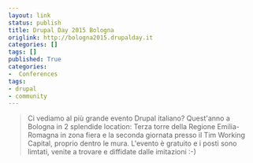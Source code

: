 ```yaml
---
layout: link
status: publish
title: Drupal Day 2015 Bologna
origlink: http://bologna2015.drupalday.it
categories: []
tags: []
published: True
categories:
-  Conferences
tags:
- drupal
- community
---
```


> Ci vediamo al più grande evento Drupal italiano? Quest'anno a Bologna in 2 splendide location: Terza torre della Regione Emilia-Romagna in zona fiera e la seconda giornata presso il Tim Working Capital, proprio dentro le mura. L'evento è gratuito e i posti sono limtati, venite a trovare e diffidate dalle imitazioni :-)
